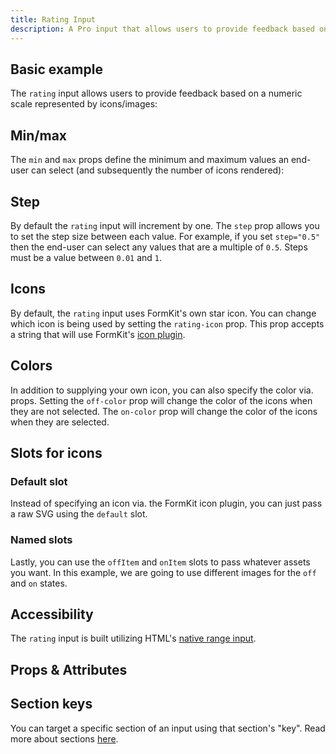 ```yaml
---
title: Rating Input
description: A Pro input that allows users to provide feedback based on a numeric scale represented by icons/images.
---
```


<InputPageHero title="Rating"></InputPageHero>

<ProInstallSnippet></ProInstallSnippet>

## Basic example

The `rating` input allows users to provide feedback based on a numeric scale represented by icons/images:

<example
name="Rating"
file="/_content/examples/rating/rating-base.vue"></example>

## Min/max

The `min` and `max` props define the minimum and maximum values an end-user can select (and subsequently the number of icons rendered):

<example
name="Rating"
file="/_content/examples/rating/rating-min-max.vue"></example>

## Step

By default the `rating` input will increment by one. The `step` prop allows you to set the step size between each value. For example, if you set `step="0.5"` then the end-user can select any values that are a multiple of `0.5`. Steps must be a value between `0.01` and `1`.

<example
name="Rating"
file="/_content/examples/rating/rating-step.vue"></example>


## Icons

By default, the `rating` input uses FormKit's own star icon. You can change which icon is being used by setting the `rating-icon` prop. This prop accepts a string that will use FormKit's [icon plugin](/plugins/icons).

<example
name="Rating"
file="/_content/examples/rating/rating-icon.vue"></example>

## Colors

In addition to supplying your own icon, you can also specify the color via. props. Setting the `off-color` prop will change the color of the icons when they are not selected. The `on-color` prop will change the color of the icons when they are selected.

<example
name="Rating"
file="/_content/examples/rating/rating-colors.vue"></example>

## Slots for icons

### Default slot

Instead of specifying an icon via. the FormKit icon plugin, you can just pass a raw SVG using the `default` slot.

<example
name="Rating"
file="/_content/examples/rating/rating-default-slot.vue"></example>

### Named slots

Lastly, you can use the `offItem` and `onItem` slots to pass whatever assets you want. In this example, we are going to use different images for the `off` and `on` states.

<example
name="Rating"
file="/_content/examples/rating/rating-named-slots.vue"></example>

## Accessibility

 The `rating` input is built utilizing HTML's [native range input](https://developer.mozilla.org/en-US/docs/Web/HTML/Element/input/range).

## Props & Attributes

<reference-table input="rating" :data="[
{prop: 'min', type: 'Number', default: '0', description: 'The minimum number of icons that can be selected.'},
{prop: 'max', type: 'Number', default: '5', description: 'The maximum number of icons that are rendered.'},
{prop: 'step', type: 'Number', default: '1', description: 'The step or increment that should be applied to the `rating` icons. Accepted values are between `0.01` and `1`'},
{prop: 'hover-highlight', type: 'Boolean', default: 'true', description: 'Determines whether to show the selected state of the icon/image when hovered over.'},
{prop: 'off-color', type: 'String', default: 'undefined', description: 'Sets the color to be applied on the given icons when they have not been selected.'},
{prop: 'on-color', type: 'String', default: 'undefined', description: 'Sets the color to be applied on the given icons when they have been selected.'}]">
</reference-table>

## Section keys

You can target a specific section of an input using that section's "key". Read more about sections [here](/essentials/inputs#sections).

<div>
  <formkit-input-diagram />
</div>

<reference-table type="sectionKeys" primary="section-key" :without="[]">
</reference-table>
